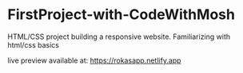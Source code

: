 # FirstProject-with-CodeWithMosh

HTML/CSS project building a responsive website. Familiarizing with html/css basics

live preview available at: https://rokasapp.netlify.app

